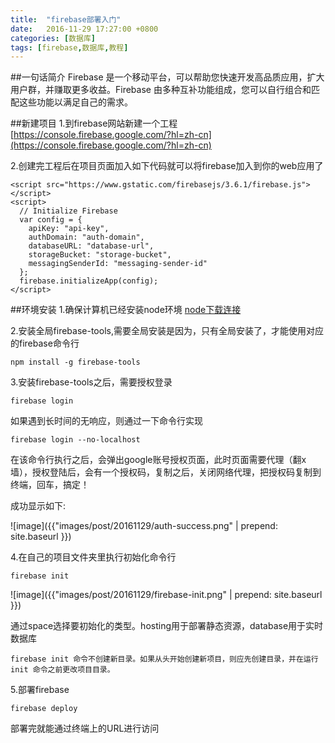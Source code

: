 ```yaml
---
title:  "firebase部署入门"
date:   2016-11-29 17:27:00 +0800
categories: [数据库]
tags: [firebase,数据库,教程]
---
```


##一句话简介
Firebase 是一个移动平台，可以帮助您快速开发高品质应用，扩大用户群，并赚取更多收益。Firebase 由多种互补功能组成，您可以自行组合和匹配这些功能以满足自己的需求。

##新建项目
1.到firebase网站新建一个工程[https://console.firebase.google.com/?hl=zh-cn](https://console.firebase.google.com/?hl=zh-cn)

2.创建完工程后在项目页面加入如下代码就可以将firebase加入到你的web应用了

    <script src="https://www.gstatic.com/firebasejs/3.6.1/firebase.js"></script>
    <script>
      // Initialize Firebase
      var config = {
        apiKey: "api-key",
        authDomain: "auth-domain",
        databaseURL: "database-url",
        storageBucket: "storage-bucket",
        messagingSenderId: "messaging-sender-id"
      };
      firebase.initializeApp(config);
    </script>

##环境安装
1.确保计算机已经安装node环境 [node下载连接](https://nodejs.org/en/download/)

2.安装全局firebase-tools,需要全局安装是因为，只有全局安装了，才能使用对应的firebase命令行

    npm install -g firebase-tools

3.安装firebase-tools之后，需要授权登录

    firebase login

如果遇到长时间的无响应，则通过一下命令行实现

    firebase login --no-localhost

在该命令行执行之后，会弹出google账号授权页面，此时页面需要代理（翻x墙），授权登陆后，会有一个授权码，复制之后，关闭网络代理，把授权码复制到终端，回车，搞定！

成功显示如下:

![image]({{"images/post/20161129/auth-success.png" | prepend: site.baseurl }})

4.在自己的项目文件夹里执行初始化命令行

    firebase init

![image]({{"images/post/20161129/firebase-init.png" | prepend: site.baseurl }})

通过space选择要初始化的类型。hosting用于部署静态资源，database用于实时数据库

`firebase init 命令不创建新目录。如果从头开始创建新项目，则应先创建目录，并在运行 init 命令之前更改项目目录。`

5.部署firebase

    firebase deploy

部署完就能通过终端上的URL进行访问
